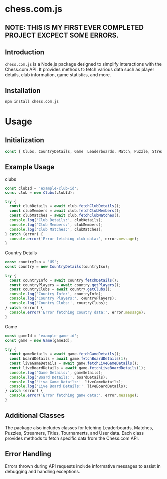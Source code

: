 # chess.com.js
## NOTE: THIS IS MY FIRST EVER COMPLETED PROJECT EXCPECT SOME ERRORS.
## Introduction

`chess.com.js` is a Node.js package designed to simplify interactions with the Chess.com API. It provides methods to fetch various data such as player details, club information, game statistics, and more.

## Installation

```bash
npm install chess.com.js
```
# Usage

## Initialization
```javascript
const { Clubs, CountryDetails, Game, Leaderboards, Match, Puzzle, Streamers, Titles, Tournament, User } = require('chess.com.js');
```

## Example Usage

clubs
```javascript
const clubId = 'example-club-id';
const club = new Clubs(clubId);

try {
  const clubDetails = await club.fetchClubDetails();
  const clubMembers = await club.fetchClubMembers();
  const clubMatches = await club.fetchClubMatches();
  console.log('Club Details:', clubDetails);
  console.log('Club Members:', clubMembers);
  console.log('Club Matches:', clubMatches);
} catch (error) {
  console.error('Error fetching club data:', error.message);
}
```

Country Details
```javascript 
const countryIso = 'US';
const country = new CountryDetails(countryIso);

try {
  const countryInfo = await country.fetchDetails();
  const countryPlayers = await country.getPlayers();
  const countryClubs = await country.getClubs();
  console.log('Country Info:', countryInfo);
  console.log('Country Players:', countryPlayers);
  console.log('Country Clubs:', countryClubs);
} catch (error) {
  console.error('Error fetching country data:', error.message);
}
```

Game
```javascript
const gameId = 'example-game-id';
const game = new Game(gameId);

try {
  const gameDetails = await game.fetchGameDetails();
  const boardDetails = await game.fetchBoardDetails(1);
  const liveGameDetails = await game.fetchLiveGameDetails();
  const liveBoardDetails = await game.fetchLiveBoardDetails(1);
  console.log('Game Details:', gameDetails);
  console.log('Board Details:', boardDetails);
  console.log('Live Game Details:', liveGameDetails);
  console.log('Live Board Details:', liveBoardDetails);
} catch (error) {
  console.error('Error fetching game data:', error.message);
}
```

## Additional Classes
The package also includes classes for fetching Leaderboards, Matches, Puzzles, Streamers, Titles, Tournaments, and User data. Each class provides methods to fetch specific data from the Chess.com API.

## Error Handling
Errors thrown during API requests include informative messages to assist in debugging and handling exceptions.
